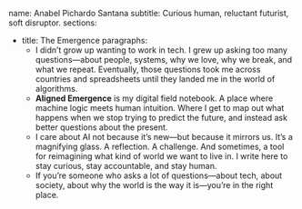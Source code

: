 name: Anabel Pichardo Santana
subtitle: Curious human, reluctant futurist, soft disruptor.
sections:
  - title: The Emergence
    paragraphs:
      - I didn’t grow up wanting to work in tech. I grew up asking too many questions—about people, systems, why we love, why we break, and what we repeat. Eventually, those questions took me across countries and spreadsheets until they landed me in the world of algorithms.
      - **Aligned Emergence** is my digital field notebook. A place where machine logic meets human intuition. Where I get to map out what happens when we stop trying to predict the future, and instead ask better questions about the present.
      - I care about AI not because it’s new—but because it mirrors us. It’s a magnifying glass. A reflection. A challenge. And sometimes, a tool for reimagining what kind of world we want to live in. I write here to stay curious, stay accountable, and stay human.
      - If you’re someone who asks a lot of questions—about tech, about society, about why the world is the way it is—you’re in the right place.
